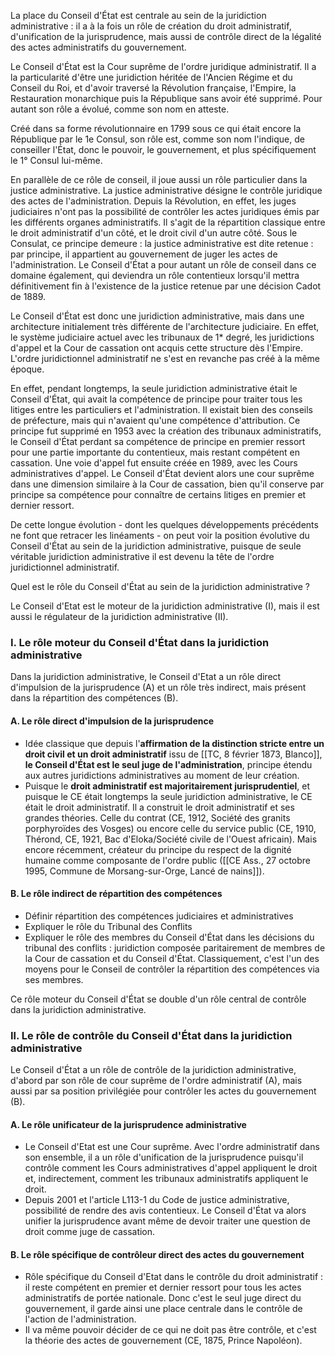 La place du Conseil d'État est centrale au sein de la juridiction administrative : il a à la fois un rôle de création du droit administratif, d'unification de la jurisprudence, mais aussi de contrôle direct de la légalité des actes administratifs du gouvernement.

Le Conseil d'État est la Cour suprême de l'ordre juridique administratif. Il a la particularité d'être une juridiction héritée de l'Ancien Régime et du Conseil du Roi, et d'avoir traversé la Révolution française, l'Empire, la Restauration monarchique puis la République sans avoir été supprimé. Pour autant son rôle a évolué, comme son nom en atteste.

Créé dans sa forme révolutionnaire en 1799 sous ce qui était encore la République par le 1e Consul, son rôle est, comme son nom l'indique, de conseiller l'État, donc le pouvoir, le gouvernement, et plus spécifiquement le 1° Consul lui-même.

En parallèle de ce rôle de conseil, il joue aussi un rôle particulier dans la justice administrative. La justice administrative désigne le contrôle juridique des actes de l'administration. Depuis la Révolution, en effet, les juges judiciaires n'ont pas la possibilité de contrôler les actes juridiques émis par les différents organes administratifs. Il s'agit de la répartition classique entre le droit administratif d'un côté, et le droit civil d'un autre côté. Sous le Consulat, ce principe demeure : la justice administrative est dite retenue : par principe, il appartient au gouvernement de juger les actes de l'administration. Le Conseil d'État a pour autant un rôle de conseil dans ce domaine également, qui deviendra un rôle contentieux lorsqu'il mettra définitivement fin à l'existence de la justice retenue par une décision Cadot de 1889.

Le Conseil d'État est donc une juridiction administrative, mais dans une architecture initialement très différente de l'architecture judiciaire. En effet, le système judiciaire actuel avec les tribunaux de 1* degré, les juridictions d'appel et la Cour de cassation ont acquis cette structure dès l'Empire. L'ordre juridictionnel administratif ne s'est en revanche pas créé à la même époque.

En effet, pendant longtemps, la seule juridiction administrative était le Conseil d'État, qui avait la compétence de principe pour traiter tous les litiges entre les particuliers et l'administration. Il existait bien des conseils de préfecture, mais qui n'avaient qu'une compétence d'attribution. Ce principe fut supprimé en 1953 avec la création des tribunaux administratifs, le Conseil d'État perdant sa compétence de principe en premier ressort pour une partie importante du contentieux, mais restant compétent en cassation. Une voie d'appel fut ensuite créée en 1989, avec les Cours administratives d'appel. Le Conseil d'État devient alors une cour suprême dans une dimension similaire à la Cour de cassation, bien qu'il conserve par principe sa compétence pour connaître de certains litiges en premier et dernier ressort.

De cette longue évolution - dont les quelques développements précédents ne font que retracer les linéaments - on peut voir la position évolutive du Conseil d'État au sein de la juridiction administrative, puisque de seule véritable juridiction administrative il est devenu la tête de l'ordre juridictionnel administratif.

Quel est le rôle du Conseil d'État au sein de la juridiction administrative ?

Le Conseil d'Etat est le moteur de la juridiction administrative (I), mais il est aussi le régulateur de la juridiction administrative (II).

### I. Le rôle moteur du Conseil d'État dans la juridiction administrative
Dans la juridiction administrative, le Conseil d'Etat a un rôle direct d'impulsion de la jurisprudence (A) et un rôle très indirect, mais présent dans la répartition des compétences (B).
#### A. Le rôle direct d'impulsion de la jurisprudence
- Idée classique que depuis l'**affirmation de la distinction stricte entre un droit civil et un droit administratif** issu de [[TC, 8 février 1873, Blanco]], **le Conseil d'État est le seul juge de l'administration**, principe étendu aux autres juridictions administratives au moment de leur création.
- Puisque le **droit administratif est majoritairement jurisprudentiel**, et puisque le CE était longtemps la seule juridiction administrative, le CE était le droit administratif. Il a construit le droit administratif et ses grandes théories. Celle du contrat (CE, 1912, Société des granits porphyroïdes des Vosges) ou encore celle du service public (CE, 1910, Thérond, CE, 1921, Bac d'Eloka/Société civile de l'Ouest africain). Mais encore récemment, créateur du principe du respect de la dignité humaine comme composante de l'ordre public ([[CE Ass., 27 octobre 1995, Commune de Morsang-sur-Orge, Lancé de nains]]).
#### B. Le rôle indirect de répartition des compétences
- Définir répartition des compétences judiciaires et administratives
- Expliquer le rôle du Tribunal des Conflits
- Expliquer le rôle des membres du Conseil d'État dans les décisions du tribunal des conflits : juridiction composée paritairement de membres de la Cour de cassation et du Conseil d'État. Classiquement, c'est l'un des moyens pour le Conseil de contrôler la répartition des compétences via ses membres.

Ce rôle moteur du Conseil d'État se double d'un rôle central de contrôle dans la juridiction administrative.
### Il. Le rôle de contrôle du Conseil d'État dans la juridiction administrative

Le Conseil d'État a un rôle de contrôle de la juridiction administrative, d'abord par son rôle de cour suprême de l'ordre administratif (A), mais aussi par sa position privilégiée pour contrôler les actes du gouvernement (B).

#### A. Le rôle unificateur de la jurisprudence administrative
- Le Conseil d'Etat est une Cour suprême. Avec l'ordre administratif dans son ensemble, il a un rôle d'unification de la jurisprudence puisqu'il contrôle comment les Cours administratives d'appel appliquent le droit et, indirectement, comment les tribunaux administratifs appliquent le droit.
- Depuis 2001 et l'article L113-1 du Code de justice administrative, possibilité de rendre des avis contentieux. Le Conseil d'État va alors unifier la jurisprudence avant même de devoir traiter une question de droit comme juge de cassation.

#### B. Le rôle spécifique de contrôleur direct des actes du gouvernement
- Rôle spécifique du Conseil d'Etat dans le contrôle du droit administratif : il reste compétent en premier et dernier ressort pour tous les actes administratifs de portée nationale. Donc c'est le seul juge direct du gouvernement, il garde ainsi une place centrale dans le contrôle de l'action de l'administration.
- Il va même pouvoir décider de ce qui ne doit pas être contrôle, et c'est la théorie des actes de gouvernement (CE, 1875, Prince Napoléon).